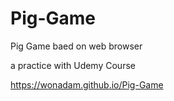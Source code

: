 # Pig-Game
Pig Game baed on web browser

a practice with Udemy Course


https://wonadam.github.io/Pig-Game
